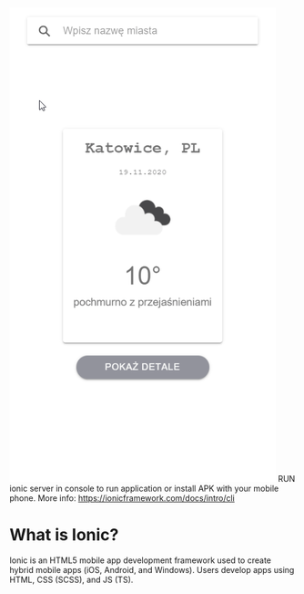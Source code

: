![](appgif.gif)
RUN ionic server in console to run application or install APK with your mobile phone.
More info:
https://ionicframework.com/docs/intro/cli
<h1>What is Ionic?</h1>
Ionic is an HTML5 mobile app development framework used to create hybrid mobile apps (iOS, Android, and Windows). Users develop apps using HTML, CSS (SCSS), and JS (TS).


